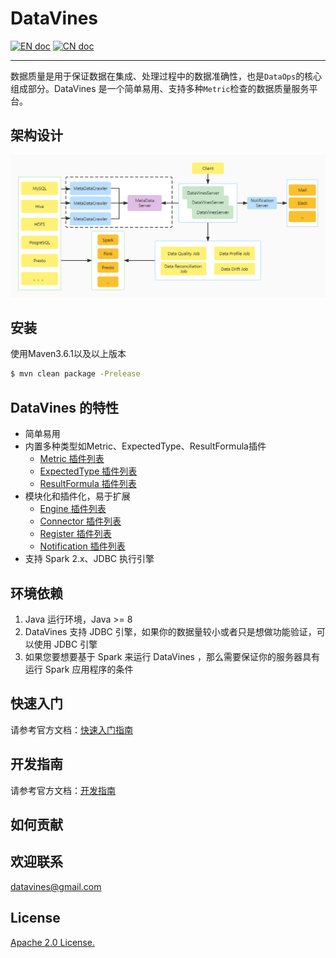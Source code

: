 # DataVines

[![EN doc](https://img.shields.io/badge/document-English-blue.svg)](README.md)
[![CN doc](https://img.shields.io/badge/文档-中文版-blue.svg)](README.zh-CN.md)

---

数据质量是用于保证数据在集成、处理过程中的数据准确性，也是`DataOps`的核心组成部分。DataVines 是一个简单易用、支持多种`Metric`检查的数据质量服务平台。

## 架构设计
![DataVinesArchitecture](docs/img/architecture.jpg)
## 安装

使用Maven3.6.1以及以上版本
```sh
$ mvn clean package -Prelease
```
## DataVines 的特性

* 简单易用
* 内置多种类型如Metric、ExpectedType、ResultFormula插件
    * [Metric 插件列表](docs/plugin/zh-CN/metric/index.md)
    * [ExpectedType 插件列表](docs/plugin/zh-CN/expected-value/index.md)
    * [ResultFormula 插件列表](docs/plugin/zh-CN/result-formula/index.md)
* 模块化和插件化，易于扩展
    * [Engine 插件列表](docs/plugin/zh-CN/engine/index.md)
    * [Connector 插件列表](docs/plugin/zh-CN/connector/index.md)
    * [Register 插件列表](docs/plugin/zh-CN/register/index.md)
    * [Notification 插件列表](docs/plugin/zh-CN/notification/index.md)
* 支持 Spark 2.x、JDBC 执行引擎

## 环境依赖

1. Java 运行环境，Java >= 8
3. DataVines 支持 JDBC 引擎，如果你的数据量较小或者只是想做功能验证，可以使用 JDBC 引擎
2. 如果您要想要基于 Spark 来运行 DataVines ，那么需要保证你的服务器具有运行 Spark 应用程序的条件

## 快速入门

请参考官方文档：[快速入门指南](docs/document/zh-CN/quick-start.md)

## 开发指南
请参考官方文档：[开发指南](docs/development/zh-CN/index.md)

## 如何贡献

## 欢迎联系
datavines@gmail.com
## License
[Apache 2.0 License.](LICENSE)
